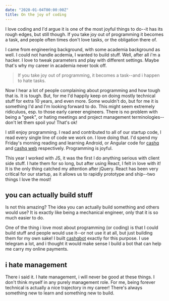 ```yaml
---
date: "2020-01-04T00:00:00Z"
title: On the joy of coding
---
```


I love coding and I'd argue it is one of the most joyful things to do--it has its rough edges, but still though. If you take joy out of programming it becomes a task, and people often times don't love tasks, or the obligation there of.

I came from engineering background, with some academia background as well. I could not handle acdemia, I wanted to build stuff. Well, after all i'm a hacker. I love to tweak parameters and play with different settings. Maybe that's why my career in academia never took off.

> If you take joy out of programming, it becomes a task--and i happen to hate tasks.

Now I hear a lot of people complaining about programming and how tough that is. It is tough. But, for me I'd happily keep on doing mostly technical stuff for extra 10 years, and even more. Some wouldn't do, but for me it is something I'd and I'm looking forward to do.
This might seem extremely ridiculuos, esp. to those early career engineers. There is no problem with being a "geek", or hating meetings and project management terminologies--don't let them spoil you! That's ok!

I still enjoy programming. I read and contributed to all of our startup code, I read every single line of code we work on. I love doing that. I'd spend my Friday's morning reading and learning Android, or Angular code for [cashq](https://cashq.soluspay.net) and [cashq web](https://web.soluspay.net) respectively. Programming is joyful.

This year I worked with JS, it was the first I do anything serious with client side stuff. I hate them for so long, but after using React, I felt in love with it! It is the only thing catched my attention after jQuery. React has been very critical for our startup, as it allows us to rapidly prototype and ship--two things I love the most!

## you can actually build stuff

Is not this amazing? The idea you can actually build something and others would use? It is exactly like being a mechanical engineer, only that it is so much easier to do.

One of the thing i love most about programming (or coding) is that I could build stuff and people would use it--or not use it at all, but just building them for my own sake!
I built [cashqbot](https://t.me/cashqbot) exactly for this purpose. I use telegram a lot, and i thought it would make sense I build a bot that can help me carry my online payments.

## i hate management

There i said it. I hate management, i will never be good at these things. I don't think myself in any purely management role. For me, being forever technical is actually a nice trajectory in my career! There's always something new to learn and something new to build.
